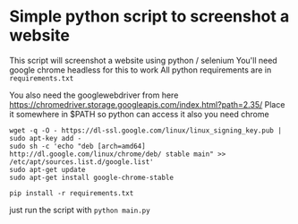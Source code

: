 # Simple python script to screenshot a website
This script will screenshot a website using python / selenium
You'll need google chrome headless for this to work
All python requirements are in `requirements.txt`

You also need the googlewebdriver from here https://chromedriver.storage.googleapis.com/index.html?path=2.35/ 
Place it somewhere in $PATH so python can access it
also you need chrome

```
wget -q -O - https://dl-ssl.google.com/linux/linux_signing_key.pub | sudo apt-key add - 
sudo sh -c 'echo "deb [arch=amd64] http://dl.google.com/linux/chrome/deb/ stable main" >> /etc/apt/sources.list.d/google.list'
sudo apt-get update
sudo apt-get install google-chrome-stable
```

`pip install -r requirements.txt`

just run the script with 
`python main.py`

